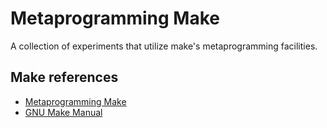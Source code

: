 # Metaprogramming Make

A collection of experiments that utilize make's metaprogramming facilities.

## Make references

* [Metaprogramming Make](http://make.mad-scientist.net/category/metaprogramming/)
* [GNU Make Manual](https://www.gnu.org/software/make/manual/html_node/index.html#SEC_Contents)
